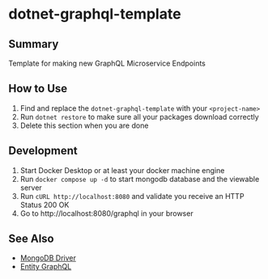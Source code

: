 # dotnet-graphql-template

## Summary

Template for making new GraphQL Microservice Endpoints

## How to Use

1. Find and replace the `dotnet-graphql-template` with your `<project-name>`
2. Run `dotnet restore` to make sure all your packages download correctly
3. Delete this section when you are done

## Development

1. Start Docker Desktop or at least your docker machine engine
2. Run `docker compose up -d` to start mongodb database and the viewable server
3. Run `cURL http://localhost:8080` and validate you receive an HTTP Status 200 OK
3. Go to http://localhost:8080/graphql in your browser

## See Also

- [MongoDB Driver](https://www.nuget.org/packages/MongoDB.Driver)
- [Entity GraphQL](https://entitygraphql.github.io/)